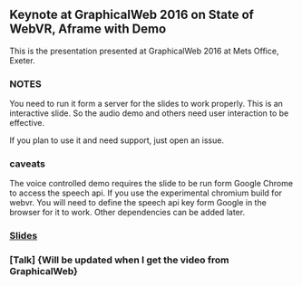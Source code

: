 ## Keynote at GraphicalWeb 2016 on State of WebVR, Aframe with Demo

This is the presentation presented at GraphicalWeb 2016 at Mets Office, Exeter.

### NOTES

You need to run it form a server for the slides to work properly. This is an interactive slide. So the audio demo and others need user interaction to be effective.

If you plan to use it and need support, just open an issue.

### caveats

The voice controlled demo requires the slide to be run form Google Chrome to access the speech api. If you use the experimental chromium build for webvr. You will need to define the speech api key form Google in the browser for it to work.
Other dependencies can be added later.

### [Slides](https://rabimba.github.io/GraphicalWeb16/)
### [Talk] {Will be updated when I get the video from GraphicalWeb}
